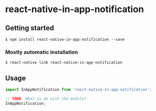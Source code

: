 # react-native-in-app-notification

## Getting started

`$ npm install react-native-in-app-notification --save`

### Mostly automatic installation

`$ react-native link react-native-in-app-notification`

## Usage
```javascript
import InAppNotification from 'react-native-in-app-notification';

// TODO: What to do with the module?
InAppNotification;
```
